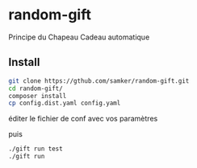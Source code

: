 # random-gift
Principe du Chapeau Cadeau automatique

## Install

```bash
git clone https://gthub.com/samker/random-gift.git
cd random-gift/
composer install
cp config.dist.yaml config.yaml
```

éditer le fichier de conf avec vos paramètres

puis
```bash
./gift run test
./gift run
```